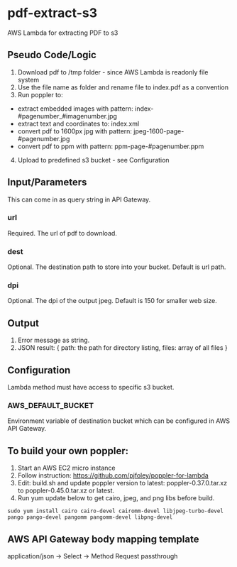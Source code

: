# pdf-extract-s3
AWS Lambda for extracting PDF to s3

## Pseudo Code/Logic
1) Download pdf to /tmp folder - since AWS Lambda is readonly file system
2) Use the file name as folder and rename file to index.pdf as a convention
3) Run poppler to:
  * extract embedded images with pattern: index-#pagenumber_#imagenumber.jpg
  * extract text and coordinates to: index.xml
  * convert pdf to 1600px jpg with pattern: jpeg-1600-page-#pagenumber.jpg
  * convert pdf to ppm with pattern: ppm-page-#pagenumber.ppm
4) Upload to predefined s3 bucket - see Configuration

## Input/Parameters
This can come in as query string in API Gateway.

### url
Required.  The url of pdf to download.

### dest
Optional.  The destination path to store into your bucket.
Default is url path.

### dpi
Optional.  The dpi of the output jpeg.
Default is 150 for smaller web size.

## Output
1) Error message as string.
2) JSON result: {
  path: the path for directory listing,
  files: array of all files
}

## Configuration
Lambda method must have access to specific s3 bucket.

### AWS_DEFAULT_BUCKET
Environment variable of destination bucket which can be configured in AWS API Gateway.

## To build your own poppler:
1) Start an AWS EC2 micro instance
2) Follow instruction: https://github.com/pjfoley/poppler-for-lambda
3) Edit: build.sh and update poppler version to latest: poppler-0.37.0.tar.xz to poppler-0.45.0.tar.xz or latest.
4) Run yum update below to get cairo, jpeg, and png libs before build.
```
sudo yum install cairo cairo-devel cairomm-devel libjpeg-turbo-devel pango pango-devel pangomm pangomm-devel libpng-devel
```

## AWS API Gateway body mapping template
application/json -> Select -> Method Request passthrough
